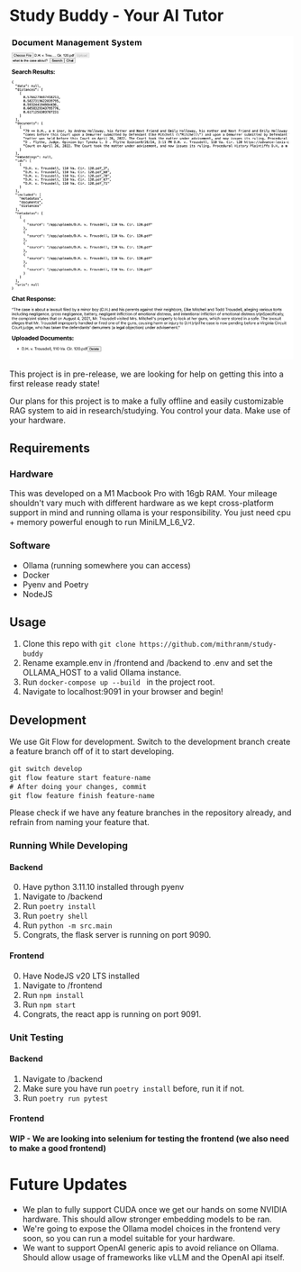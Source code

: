# Study Buddy - Your AI Tutor

![Screenshot of the application running.](pictures/Demo.png)

This project is in pre-release, we are looking for help on getting this into a first release ready state!

Our plans for this project is to make a fully offline and easily customizable RAG system to aid in research/studying. You control your data. Make use of your hardware.
## Requirements
### Hardware

This was developed on a M1 Macbook Pro with 16gb RAM. Your mileage shouldn't vary much with different hardware as we kept cross-platform support in mind and running ollama is your responsibility. You just need cpu + memory powerful enough to run MiniLM_L6_V2.

### Software

* Ollama (running somewhere you can access)
* Docker
* Pyenv and Poetry
* NodeJS

## Usage

1. Clone this repo with ``git clone https://github.com/mithranm/study-buddy``
2. Rename example.env in /frontend and /backend to .env and set the OLLAMA_HOST to a valid Ollama instance.
3. Run ``docker-compose up --build `` in the project root.
4. Navigate to localhost:9091 in your browser and begin!

## Development

We use Git Flow for development. Switch to the development branch create a feature branch off of it to start developing.

```
git switch develop
git flow feature start feature-name
# After doing your changes, commit
git flow feature finish feature-name
```

Please check if we have any feature branches in the repository already, and refrain from naming your feature that.

### Running While Developing
#### Backend
0. Have python 3.11.10 installed through pyenv
1. Navigate to /backend
2. Run ``poetry install`` 
3. Run ``poetry shell``
4. Run ``python -m src.main``
5. Congrats, the flask server is running on port 9090.

#### Frontend
0. Have NodeJS v20 LTS installed
1. Navigate to /frontend
2. Run ``npm install``
3. Run ``npm start``
4. Congrats, the react app is running on port 9091.

### Unit Testing
#### Backend
1. Navigate to /backend
2. Make sure you have run ``poetry install`` before, run it if not.
3. Run ``poetry run pytest``

#### Frontend
**WIP - We are looking into selenium for testing the frontend (we also need to make a good frontend)**

# Future Updates
* We plan to fully support CUDA once we get our hands on some NVIDIA hardware. This should allow stronger embedding models to be ran.
* We're going to expose the Ollama model choices in the frontend very soon, so you can run a model suitable for your hardware.
* We want to support OpenAI generic apis to avoid reliance on Ollama. Should allow usage of frameworks like vLLM and the OpenAI api itself.
